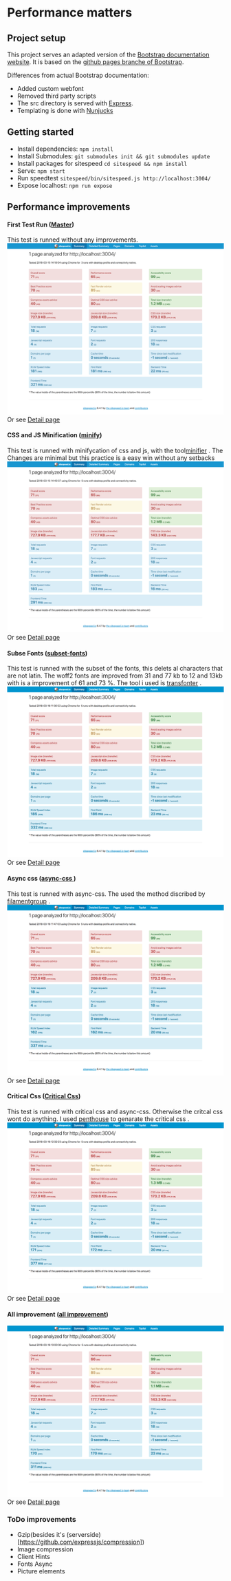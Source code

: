 # Performance matters

## Project setup

This project serves an adapted version of the [Bootstrap documentation website](http://getbootstrap.com/). It is based on the [github pages branche of Bootstrap](https://github.com/twbs/bootstrap/tree/gh-pages).

Differences from actual Bootstrap documentation:

- Added custom webfont
- Removed third party scripts
- The src directory is served with [Express](https://expressjs.com/).
- Templating is done with [Nunjucks](https://mozilla.github.io/nunjucks/)

## Getting started

- Install dependencies: `npm install`
- Install Submodules: `git submodules init && git submodules update`
- Install packages for sitespeed `cd sitespeed && npm install`
- Serve: `npm start`
- Run speedtest `sitespeed/bin/sitespeed.js http://localhost:3004/`
- Expose localhost: `npm run expose`

## Performance improvements

#### First Test Run ([Master](https://github.com/Casburggraaf/performance-matters/tree/master))
This test is runned without any improvements.
![alt text](sitespeed-result/test_images/test_1.png "first test")
Or see [Detail page](http://htmlpreview.github.io/?https://github.com/Casburggraaf/performance-matters/blob/master/sitespeed-result/localhost/2018-03-15-14-18-04/detailed.html)

#### CSS and JS Minification ([minify](https://github.com/Casburggraaf/performance-matters/tree/feature/minify))
This test is runned with minifycation of css and js, with the tool[minifier](https://github.com/fizker/minifier) .
The Changes are minimal but this practice is a easy win without any setbacks
![alt text](sitespeed-result/test_images/test_minify.png "minify test")
Or see [Detail page](http://htmlpreview.github.io/?https://github.com/Casburggraaf/performance-matters/blob/master/sitespeed-result/localhost/2018-03-15-14-43-37/detailed.html)

#### Subse Fonts ([subset-fonts](https://github.com/Casburggraaf/performance-matters/tree/feature/subset-fonts))
This test is runned with the subset of the fonts, this delets al characters that are not latin. The woff2 fonts are improved from 31 and 77 kb to 12 and 13kb with is a improvement of 61 and 73 %. The tool i used is  [transfonter](https://transfonter.org/) .
![alt text](sitespeed-result/test_images/test_subset-font.png "subset font test")
Or see [Detail page](http://htmlpreview.github.io/?https://github.com/Casburggraaf/performance-matters/blob/master/sitespeed-result/localhost/2018-03-16-11-30-22/detailed.html)

#### Async css ([async-css ](https://github.com/Casburggraaf/performance-matters/tree/feature/async-css))
This test is runned with async-css. The used the method discribed by [filamentgroup](https://www.filamentgroup.com/lab/async-css.html) .
![alt text](sitespeed-result/test_images/test_async-css.png "Async Css test")
Or see [Detail page](http://htmlpreview.github.io/?https://github.com/Casburggraaf/performance-matters/blob/master/sitespeed-result/localhost/2018-03-16-11-47-03/detailed.html)

#### Critical Css ([Critical Css](https://github.com/Casburggraaf/performance-matters/tree/feature/critical-css))
This test is runned with critical css and async-css. Otherwise the critcal css wont do anything. I used  [penthouse](https://github.com/pocketjoso/penthousel) to genarate the critical css .
![alt text](sitespeed-result/test_images/test_critical-css.png "critical Css test")
Or see [Detail page](http://htmlpreview.github.io/?https://github.com/Casburggraaf/performance-matters/blob/master/sitespeed-result/localhost/2018-03-16-12-32-23/detailed.html)

#### All improvement ([all improvement](https://github.com/Casburggraaf/performance-matters/tree/feature/all-improvents))

![alt text](sitespeed-result/test_images/test_all-improvement.png "all improvement")
Or see [Detail page](http://htmlpreview.github.io/?https://github.com/Casburggraaf/performance-matters/blob/master/sitespeed-result/localhost/2018-03-16-13-00-30/detailed.html)

### ToDo improvements

- Gzip(besides it's (serverside)[https://github.com/expressjs/compression])
- Image compression
- Client Hints
- Fonts Async
- Picture elements
